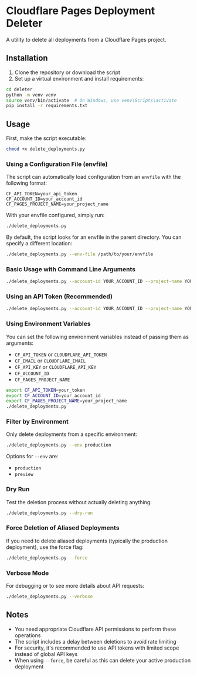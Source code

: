 # Cloudflare Pages Deployment Deleter

A utility to delete all deployments from a Cloudflare Pages project.

## Installation

1. Clone the repository or download the script
2. Set up a virtual environment and install requirements:

```bash
cd deleter
python -m venv venv
source venv/bin/activate  # On Windows, use venv\Scripts\activate
pip install -r requirements.txt
```

## Usage

First, make the script executable:

```bash
chmod +x delete_deployments.py
```

### Using a Configuration File (envfile)

The script can automatically load configuration from an `envfile` with the following format:

```
CF_API_TOKEN=your_api_token
CF_ACCOUNT_ID=your_account_id
CF_PAGES_PROJECT_NAME=your_project_name
```

With your envfile configured, simply run:

```bash
./delete_deployments.py
```

By default, the script looks for an envfile in the parent directory. You can specify a different location:

```bash
./delete_deployments.py --env-file /path/to/your/envfile
```

### Basic Usage with Command Line Arguments

```bash
./delete_deployments.py --account-id YOUR_ACCOUNT_ID --project-name YOUR_PROJECT_NAME --email YOUR_EMAIL --api-key YOUR_API_KEY
```

### Using an API Token (Recommended)

```bash
./delete_deployments.py --account-id YOUR_ACCOUNT_ID --project-name YOUR_PROJECT_NAME --api-token YOUR_API_TOKEN
```

### Using Environment Variables

You can set the following environment variables instead of passing them as arguments:

- `CF_API_TOKEN` or `CLOUDFLARE_API_TOKEN`
- `CF_EMAIL` or `CLOUDFLARE_EMAIL`
- `CF_API_KEY` or `CLOUDFLARE_API_KEY`
- `CF_ACCOUNT_ID`
- `CF_PAGES_PROJECT_NAME`

```bash
export CF_API_TOKEN=your_token
export CF_ACCOUNT_ID=your_account_id
export CF_PAGES_PROJECT_NAME=your_project_name
./delete_deployments.py
```

### Filter by Environment

Only delete deployments from a specific environment:

```bash
./delete_deployments.py --env production
```

Options for `--env` are:
- `production`
- `preview`

### Dry Run

Test the deletion process without actually deleting anything:

```bash
./delete_deployments.py --dry-run
```

### Force Deletion of Aliased Deployments

If you need to delete aliased deployments (typically the production deployment), use the force flag:

```bash
./delete_deployments.py --force
```

### Verbose Mode

For debugging or to see more details about API requests:

```bash
./delete_deployments.py --verbose
```

## Notes

- You need appropriate Cloudflare API permissions to perform these operations
- The script includes a delay between deletions to avoid rate limiting
- For security, it's recommended to use API tokens with limited scope instead of global API keys
- When using `--force`, be careful as this can delete your active production deployment 